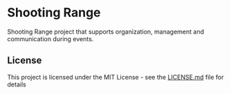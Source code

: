 # Shooting Range
Shooting Range project that supports organization, management and communication during events. 

## License

This project is licensed under the MIT License - see the [LICENSE.md](LICENSE.md) file for details
